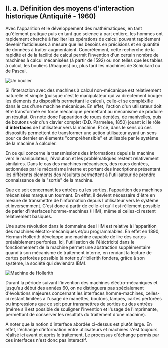 ## II. a. Définition des moyens d'interaction historique (Antiquité - 1960)

Avec l'apparition et le développement des mathématiques, en tant qu'élement pratique puis en tant que science à part entière, les hommes ont rapidement cherché à faciliter les opérations de calcul pouvant rapidement devenir fastidieuses à mesure que les besoins en précisions et en quantité de données à traiter augmentaient. Concrétement, cette recherche de la rapidité et de la facilité de calcul permit l'invention d'un certain nombre de machines à calcul mécanisées (à partir de 1592) ou non telles que les tables à calcul, les bouliers (Abaques) ou, plus tard les machines de Schickard ou de Pascal. 

![Un boulier](https://upload.wikimedia.org/wikipedia/commons/a/af/Abacus_6.png)

Si l'interaction avec des machines à calcul non-mécanique est relativement naturelle et simple (puisque c'est le manipulateur qui va directement bouger les élements du dispositifs permettant le calcul), celle-ci se compléxifie dans le cas d'une machine mécanique. En effet, l'action d'un utilisateur doit être transformée en force mécanique permettant au mécanisme de produire un résultat. On note donc l'apparition de roues dentées, de manivelles, puis de boutons voir d'un clavier complet (D.D. Parmelee, 1850) jouant ici le rôle **d'interfaces** de l'utilisateur vers la machine. Et ce, dans le sens où ces dispositifs permettent de transformer une action utilisateur ayant un sens pour ce dernier en élements "compréhensible" et utilisable par le système de la machine à calculer. 

En ce qui concerne la transmissions des informations depuis la machine vers le manipulateur, l'évolution et les problématiques restent relativement similaires. Dans le cas des machines mécanisées, des roues dentées, actionnées par le mécanisme interne et portant des inscriptions présentant les différents élements des résultats permettent à l'utilisateur de prendre connaissance de la "sortie" de la machine. 

Que ce soit concernant les entrées ou les sorties, l'apparition des machines mécanisées marque un tournant. En effet, il devient nécessaire d'être en mesure de transmettre de l'information depuis l'utilisateur vers le système et inversemment. C'est donc à partir de celle-ci qu'il est réllement possible de parler d'interfaces homme-machines (IHM), même si celles-ci restent relativement basiques.

Une autre révolution dans le dommaine des IHM est relative à l'apparition des machines électro-mécaniques et/ou programmables. En effet en 1890, Herman Hollerith développe une machine capable de lire des cartes préalablement perforées. Ici, l'utilisation de l'éléctricité dans le fonctionnement de la machine permet une abstraction supplémentaire quand à son mécanisme de traitement interne, en rendant la lecture de cartes perforées possible (à noter qu'Hollerith fondera, grâce à son système, la société  qui deviendra IBM).

![Machine de Hollerith](http://www-03.ibm.com/ibm/history/ibm100/images/icp/I948157I46677K94/us__en_us__ibm100__tabulator__hollerith_machine__620x350.jpg)

Durant la période suivant l'invention des machines éléctro-mécaniques et jusqu'au début des années 60, on ne distinguera pas spécialement d'évolutions majeures concernant les interfaces homme-machines, celles-ci restant limitées à l'usage de manettes, boutons, lampes, cartes perforées ou impressions que ce soit pour transmettres de sorties ou des entrées (même s'il est possible de souligner l'invention et l'usage de l'imprimante, permettant de conserver les résultats du traitement d'une machine).   

A noter que la notion d'interface abordée ci-dessus est plutôt large. En effet, l'échange d'information entre utilisateurs et machines s'est toujours réalisé ici avant et après le traitement. Le processus d'échange permis par ces interfaces n'est donc pas interactif. 
